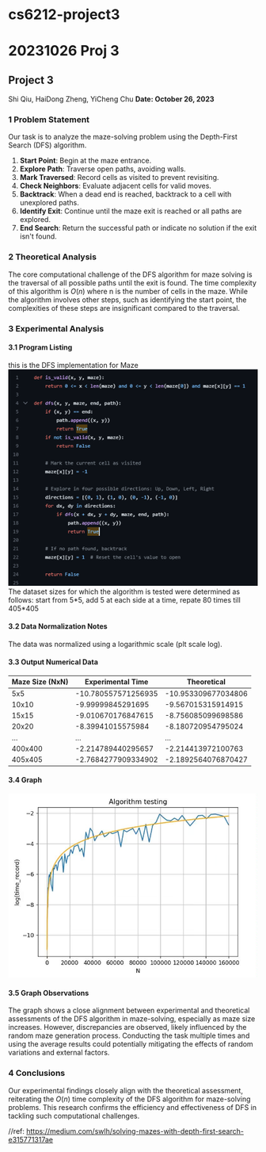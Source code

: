 # cs6212-project3


# 20231026 Proj 3

## Project 3

Shi Qiu, HaiDong Zheng, YiCheng Chu
**Date: October 26, 2023**

### 1 Problem Statement

Our task is to analyze the maze-solving problem using the Depth-First Search (DFS) algorithm.
1. **Start Point**: Begin at the maze entrance.
2. **Explore Path**: Traverse open paths, avoiding walls.
3. **Mark Traversed**: Record cells as visited to prevent revisiting.
4. **Check Neighbors**: Evaluate adjacent cells for valid moves.
5. **Backtrack**: When a dead end is reached, backtrack to a cell with unexplored paths.
6. **Identify Exit**: Continue until the maze exit is reached or all paths are explored.
7. **End Search**: Return the successful path or indicate no solution if the exit isn't found.

### 2 Theoretical Analysis

The core computational challenge of the DFS algorithm for maze solving is the traversal of all possible paths until the exit is found. The time complexity of this algorithm is $O(n)$ where n is the number of cells in the maze. While the algorithm involves other steps, such as identifying the start point, the complexities of these steps are insignificant compared to the traversal.

### 3 Experimental Analysis

#### 3.1 Program Listing

this is the DFS implementation for Maze
![(300)image.png|300](https://raw.githubusercontent.com/ryan0980/expert-potato/main/img/202310262221662.png)
The dataset sizes for which the algorithm is tested were determined as follows: start from 5\*5, add 5 at each side at a time, repate 80 times till 405\*405

#### 3.2 Data Normalization Notes

The data was normalized using a logarithmic scale (plt scale log).

#### 3.3 Output Numerical Data

| Maze Size (NxN) | Experimental Time  | Theoretical|
|-----------------|------------------------|-----------------------|
| 5x5 | -10.780557571256935 | -10.953309677034806 |
| 10x10 |-9.99999845291695 | -9.567015315914915 |
| 15x15 | -9.010670176847615 | -8.756085099698586 |
| 20x20 | -8.39941015575984 | -8.180720954795024|
| … | … | … |
| 400x400 |-2.214789440295657 | -2.214413972100763|
| 405x405 |-2.7684277909334902 |-2.1892564076870427 |

#### 3.4 Graph

![image.png](https://raw.githubusercontent.com/ryan0980/expert-potato/main/img/202310262217260.png)

#### 3.5 Graph Observations

The graph shows a close alignment between experimental and theoretical assessments of the DFS algorithm in maze-solving, especially as maze size increases. However, discrepancies are observed, likely influenced by the random maze generation process. Conducting the task multiple times and using the average results could potentially mitigating the effects of random variations and external factors.

### 4 Conclusions

Our experimental findings closely align with the theoretical assessment, reiterating the $O(n)$ time complexity of the DFS algorithm for maze-solving problems. This research confirms the efficiency and effectiveness of DFS in tackling such computational challenges.

//ref: <https://medium.com/swlh/solving-mazes-with-depth-first-search-e315771317ae>
